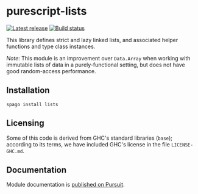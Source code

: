 # purescript-lists

[![Latest release](http://img.shields.io/github/release/purescript/purescript-lists.svg)](https://github.com/purescript/purescript-lists/releases)
[![Build status](https://github.com/purescript/purescript-lists/workflows/CI/badge.svg?branch=master)](https://github.com/purescript/purescript-lists/actions?query=workflow%3ACI+branch%3Amaster)

This library defines strict and lazy linked lists, and associated helper functions and type class instances.

_Note_: This module is an improvement over `Data.Array` when working with immutable lists of data in a purely-functional setting, but does not have good random-access performance.

## Installation

```
spago install lists
```

## Licensing

Some of this code is derived from GHC's standard libraries (`base`);
according to its terms, we have included GHC's license in the file
`LICENSE-GHC.md`.

## Documentation

Module documentation is [published on Pursuit](http://pursuit.purescript.org/packages/purescript-lists).
